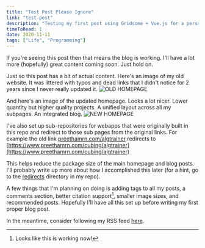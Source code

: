 ```yaml
---
title: "Test Post Please Ignore"
link: "test-post"
description: "Testing my first post using Gridsome + Vue.js for a personal website blog"
timeToRead: 1
date: 2020-11-11
tags: ["Life", "Programming"]
---
```


If you're seeing this post then that means the blog is working. I'll have a lot more (hopefully) great content coming soon. Just hold on.

Just so this post has a bit of actual content. Here's an image of my old website. It was littered with typos and dead links that I didn't notice for 2 years since I never really updated it.
![OLD HOMEPAGE](/posts/test-post/old_homepage.png)

And here's an image of the updated homepage. Looks a lot nicer. Lower quantity but higher quality projects. A unified layout across all my subpages. An integrated blog.
![NEW HOMEPAGE](/posts/test-post/new_homepage.png)

I've also set up sub-repositories for webapps that were originally built in this repo and redirect to those sub pages from the original links. For example the old link [preethamrn.com/algtrainer](/algtrainer) redirects to [https://www.preethamrn.com/cubing/algtrainer](https://www.preethamrn.com/cubing/algtrainer)

This helps reduce the package size of the main homepage and blog posts. I'll probably write up more about how I accomplished this later (for a hint, go to the [redirects](https://github.com/preethamrn/preethamrn.com/tree/bf929583bd4a2a80e10756ce6b4ce6a29ae6721a/content/redirects) directory in my repo).

A few things that I'm planning on doing is adding tags to all my posts, a comments section, better citation support[^1], smaller image sizes, and recommended posts. Hopefully I'll have all this set up before writing my first proper blog post.

In the meantime, consider following my RSS feed [here](https://www.preethamrn.com/feed.xml).

[^1]: Looks like this is working now!